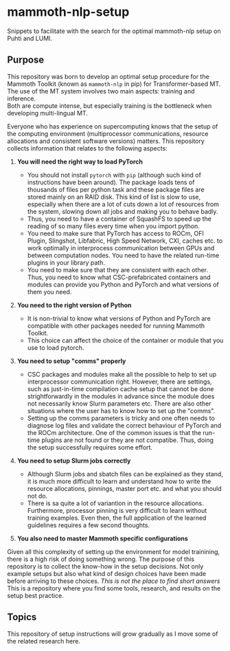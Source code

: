 # mammoth-nlp-setup
Snippets to facilitate with the search for the optimal mammoth-nlp setup on Puhti and LUMI.  

## Purpose
This repository was born to develop an optimal setup procedure for the Mammoth Toolkit (known as `mammoth-nlp` in pip) for Transformer-based MT.
The use of the MT system involves two main aspects: training and inference.   
Both are compute intense, but especially training is the bottleneck when developing multi-lingual MT.

Everyone who has experience on supercomputing knows that the setup of the computing environment (multiprocessor communications, resource allocations and consistent software versions) matters.
This repository collects information that relates to the following aspects:

1. **You will need the right way to load PyTorch**
   - You should not install `pytorch` with `pip` (although such kind of instructions have been around). The package loads tens of thousands of files per python task and these package files are stored mainly on an RAID disk.  This kind of list is slow to use, especially when there are a lot of cuts down a lot of resources from the system, slowing down all jobs and making you to behave badly.
   - Thus, you need to have a container of SquashFS to speed up the reading of so many files every time when you import python. 
   - You need to make sure that PyTorch has access to ROCm, OFI Plugin, Slingshot, Libfabric, High Speed Network, CXI, caches etc. to work optimally in interprocess communication between GPUs and between computation nodes.   You need to have the related run-time plugins in your library path.
   - You need to make sure that they are consistent with each other.  Thus, you need to know what CSC-prefabricated containers and modules can provide you Python and PyTorch and what versions of them you need.
  
2. **You need to the right version of Python**
   - It is non-trivial to know what versions of Python and PyTorch are compatible with other packages needed for running Mammoth Toolkit.
   - This choice can affect the choice of the container or module that you use to load pytorch.

3. **You need to setup "comms" properly**
   - CSC packages and modules make all the possible to help to set up interprocessor communication right.  However, there are settings, such as just-in-time compilation cache setup that cannot be done strightforwardly in the modules in advance since the module does not necessarily know Slurm parameters etc.  There are also other situations where the user has to know how to set up the "comms".
   - Setting up the comms parameters is tricky and one often needs to diagnose log files and validate the correct behaviour of PyTorch and the ROCm architecture.  One of the common issues is that the run-time plugins are not found or they are not compatibe. Thus, doing the setup successfully requires some effort.
  
4. **You need to setup Slurm jobs correctly**
   - Although Slurm jobs and sbatch files can be explained as they stand, it is much more difficult to learn and understand how to write the resource allocations, pinnings, master port etc.  and what you should not do.
   - There is sa quite a lot of variantion in the resource allocations.  Furthermore, processor pinning is very difficult to learn without training examples.  Even then, the full application of the learned guidelines requires a few second thoughts.

5. **You also need to master Mammoth specific configurations**

Given all this complexity of setting up the environment for model trainining, there is a high risk of doing something wrong.   The purpose of this repository is to collect the know-how in the setup decisions.  Not only example setups but also what kind of design choices have been made before arriving to these choices.  *This is not the place to find short answers*  This is a repository where you find some tools, research, and results on the setup best practice.

## Topics

This repository of setup instructions will grow gradually as I move some of the related research here.
                                                                                                                                                                                                                                                                                                                                                                                                                                                                                                                                         
